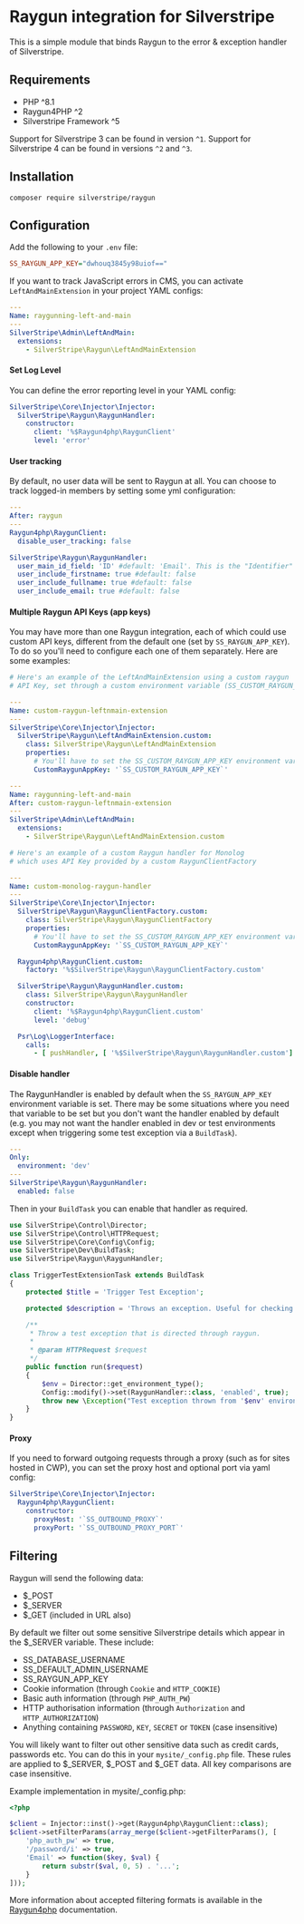 # Raygun integration for Silverstripe

This is a simple module that binds Raygun to the error & exception handler of Silverstripe.

## Requirements

* PHP ^8.1
* Raygun4PHP ^2
* Silverstripe Framework ^5

Support for Silverstripe 3 can be found in version `^1`. Support for Silverstripe 4 can be found in versions `^2` and
`^3`.

## Installation

```
composer require silverstripe/raygun
```

## Configuration

Add the following to your `.env` file:

```ini
SS_RAYGUN_APP_KEY="dwhouq3845y98uiof=="
```

If you want to track JavaScript errors in CMS, you can activate `LeftAndMainExtension` in your project YAML configs:

```yml
---
Name: raygunning-left-and-main
---
SilverStripe\Admin\LeftAndMain:
  extensions:
    - SilverStripe\Raygun\LeftAndMainExtension
```

#### Set Log Level

You can define the error reporting level in your YAML config:

```yml
SilverStripe\Core\Injector\Injector:
  SilverStripe\Raygun\RaygunHandler:
    constructor:
      client: '%$Raygun4php\RaygunClient'
      level: 'error'
```

#### User tracking

By default, no user data will be sent to Raygun at all. You can choose to track logged-in members by setting some yml configuration:

```yml
---
After: raygun
---
Raygun4php\RaygunClient:
  disable_user_tracking: false

SilverStripe\Raygun\RaygunHandler:
  user_main_id_field: 'ID' #default: 'Email'. This is the "Identifier" in the Raygun app.
  user_include_firstname: true #default: false
  user_include_fullname: true #default: false
  user_include_email: true #default: false
```

#### Multiple Raygun API Keys (app keys)

You may have more than one Raygun integration, each of which could use custom API keys, different
from the default one (set by `SS_RAYGUN_APP_KEY`). To do so you'll need to configure each one of them separately. Here are some examples:

```yml
# Here's an example of the LeftAndMainExtension using a custom raygun
# API Key, set through a custom environment variable (SS_CUSTOM_RAYGUN_APP_KEY)

---
Name: custom-raygun-leftnmain-extension
---
SilverStripe\Core\Injector\Injector:
  SilverStripe\Raygun\LeftAndMainExtension.custom:
    class: SilverStripe\Raygun\LeftAndMainExtension
    properties:
      # You'll have to set the SS_CUSTOM_RAYGUN_APP_KEY environment var
      CustomRaygunAppKey: '`SS_CUSTOM_RAYGUN_APP_KEY`'

---
Name: raygunning-left-and-main
After: custom-raygun-leftnmain-extension
---
SilverStripe\Admin\LeftAndMain:
  extensions:
    - SilverStripe\Raygun\LeftAndMainExtension.custom
```

```yml
# Here's an example of a custom Raygun handler for Monolog
# which uses API Key provided by a custom RaygunClientFactory

---
Name: custom-monolog-raygun-handler
---
SilverStripe\Core\Injector\Injector:
  SilverStripe\Raygun\RaygunClientFactory.custom:
    class: SilverStripe\Raygun\RaygunClientFactory
    properties:
      # You'll have to set the SS_CUSTOM_RAYGUN_APP_KEY environment var
      CustomRaygunAppKey: '`SS_CUSTOM_RAYGUN_APP_KEY`'

  Raygun4php\RaygunClient.custom:
    factory: '%$SilverStripe\Raygun\RaygunClientFactory.custom'

  SilverStripe\Raygun\RaygunHandler.custom:
    class: SilverStripe\Raygun\RaygunHandler
    constructor:
      client: '%$Raygun4php\RaygunClient.custom'
      level: 'debug'

  Psr\Log\LoggerInterface:
    calls:
      - [ pushHandler, [ '%$SilverStripe\Raygun\RaygunHandler.custom'] ]
```

#### Disable handler

The RaygunHandler is enabled by default when the `SS_RAYGUN_APP_KEY` environment variable is set. There may be some situations where you need that variable to be set but you don't want the handler enabled by default (e.g. you may not want the handler enabled in dev or test environments except when triggering some test exception via a `BuildTask`).

```yml
---
Only:
  environment: 'dev'
---
SilverStripe\Raygun\RaygunHandler:
  enabled: false
```

Then in your `BuildTask` you can enable that handler as required.

```php
use SilverStripe\Control\Director;
use SilverStripe\Control\HTTPRequest;
use SilverStripe\Core\Config\Config;
use SilverStripe\Dev\BuildTask;
use SilverStripe\Raygun\RaygunHandler;

class TriggerTestExtensionTask extends BuildTask
{
    protected $title = 'Trigger Test Exception';

    protected $description = 'Throws an exception. Useful for checking raygun integration is working as expected.';

    /**
     * Throw a test exception that is directed through raygun.
     *
     * @param HTTPRequest $request
     */
    public function run($request)
    {
        $env = Director::get_environment_type();
        Config::modify()->set(RaygunHandler::class, 'enabled', true);
        throw new \Exception("Test exception thrown from '$env' environment.");
    }
}
```

#### Proxy

If you need to forward outgoing requests through a proxy (such as for sites hosted in CWP), you can set the proxy host and optional port via yaml config:

```yml
SilverStripe\Core\Injector\Injector:
  Raygun4php\RaygunClient:
    constructor:
      proxyHost: '`SS_OUTBOUND_PROXY`'
      proxyPort: '`SS_OUTBOUND_PROXY_PORT`'
```

## Filtering

Raygun will send the following data:

- $_POST
- $_SERVER
- $_GET (included in URL also)

By default we filter out some sensitive Silverstripe details which appear in the $_SERVER variable. These include:

- SS_DATABASE_USERNAME
- SS_DEFAULT_ADMIN_USERNAME
- SS_RAYGUN_APP_KEY
- Cookie information (through `Cookie` and `HTTP_COOKIE`)
- Basic auth information (through `PHP_AUTH_PW`)
- HTTP authorisation information (through `Authorization` and `HTTP_AUTHORIZATION`)
- Anything containing `PASSWORD`, `KEY`, `SECRET` or `TOKEN` (case insensitive)

You will likely want to filter out other sensitive data such as credit cards, passwords etc. You can do this in your `mysite/_config.php` file. These rules are applied to $_SERVER, $_POST and $_GET data. All key comparisons are case insensitive.

Example implementation in mysite/_config.php:

```php
<?php

$client = Injector::inst()->get(Raygun4php\RaygunClient::class);
$client->setFilterParams(array_merge($client->getFilterParams(), [
    'php_auth_pw' => true,
    '/password/i' => true,
	'Email' => function($key, $val) {
        return substr($val, 0, 5) . '...';
    }
]));
```

More information about accepted filtering formats is available
in the [Raygun4php](https://github.com/MindscapeHQ/raygun4php) documentation.
